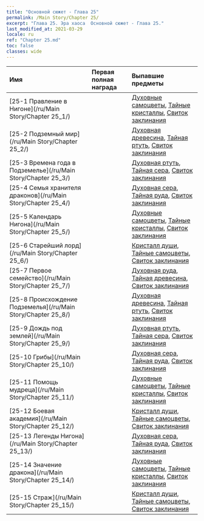 ```yaml
---
title: "Основной сюжет - Глава 25"
permalink: /Main Story/Chapter 25/
excerpt: "Глава 25. Эра хаоса  Основной сюжет - Глава 25."
last_modified_at: 2021-03-29
locale: ru
ref: "Chapter 25.md"
toc: false
classes: wide
---
```


  | Имя |  Первая полная награда | Выпавшие предметы |
  |:------------|:------------|:------------| 
  | [25-1 Правление в Нигоне](/ru/Main Story/Chapter 25_1/) |  | [Духовные самоцветы](/ru/Items/mat_86/), [Тайные кристаллы](/ru/Items/mat_80/), [Свиток заклинания](/ru/Items/con_694/) |
  | [25-2 Подземный мир](/ru/Main Story/Chapter 25_2/) |  | [Духовная древесина](/ru/Items/mat_83/), [Тайная ртуть](/ru/Items/mat_77/), [Свиток заклинания](/ru/Items/con_694/) |
  | [25-3 Времена года в Подземелье](/ru/Main Story/Chapter 25_3/) |  | [Духовная ртуть](/ru/Items/mat_84/), [Тайная сера](/ru/Items/mat_78/), [Свиток заклинания](/ru/Items/con_694/) |
  | [25-4 Семья хранителя драконов](/ru/Main Story/Chapter 25_4/) |  | [Духовная сера](/ru/Items/mat_85/), [Тайная руда](/ru/Items/mat_75/), [Свиток заклинания](/ru/Items/con_694/) |
  | [25-5 Календарь Нигона](/ru/Main Story/Chapter 25_5/) |  | [Духовные самоцветы](/ru/Items/mat_86/), [Тайные кристаллы](/ru/Items/mat_80/), [Свиток заклинания](/ru/Items/con_694/) |
  | [25-6 Старейший лорд](/ru/Main Story/Chapter 25_6/) |  | [Кристалл души](/ru/Items/mat_87/), [Тайные самоцветы](/ru/Items/mat_79/), [Свиток заклинания](/ru/Items/con_694/) |
  | [25-7 Первое семейство](/ru/Main Story/Chapter 25_7/) |  | [Духовная руда](/ru/Items/mat_82/), [Тайная древесина](/ru/Items/mat_76/), [Свиток заклинания](/ru/Items/con_694/) |
  | [25-8 Происхождение Подземелья](/ru/Main Story/Chapter 25_8/) |  | [Духовная древесина](/ru/Items/mat_83/), [Тайная ртуть](/ru/Items/mat_77/), [Свиток заклинания](/ru/Items/con_694/) |
  | [25-9 Дождь под землей](/ru/Main Story/Chapter 25_9/) |  | [Духовная ртуть](/ru/Items/mat_84/), [Тайная сера](/ru/Items/mat_78/), [Свиток заклинания](/ru/Items/con_694/) |
  | [25-10 Грибы](/ru/Main Story/Chapter 25_10/) |  | [Духовная сера](/ru/Items/mat_85/), [Тайная руда](/ru/Items/mat_75/), [Свиток заклинания](/ru/Items/con_694/) |
  | [25-11 Помощь мудреца](/ru/Main Story/Chapter 25_11/) |  | [Духовные самоцветы](/ru/Items/mat_86/), [Тайные кристаллы](/ru/Items/mat_80/), [Свиток заклинания](/ru/Items/con_694/) |
  | [25-12 Боевая академия](/ru/Main Story/Chapter 25_12/) |  | [Кристалл души](/ru/Items/mat_87/), [Тайные самоцветы](/ru/Items/mat_79/), [Свиток заклинания](/ru/Items/con_694/) |
  | [25-13 Легенды Нигона](/ru/Main Story/Chapter 25_13/) |  | [Духовная сера](/ru/Items/mat_85/), [Тайная руда](/ru/Items/mat_75/), [Свиток заклинания](/ru/Items/con_694/) |
  | [25-14 Значение дракона](/ru/Main Story/Chapter 25_14/) |  | [Духовные самоцветы](/ru/Items/mat_86/), [Тайные кристаллы](/ru/Items/mat_80/), [Свиток заклинания](/ru/Items/con_694/) |
  | [25-15 Страж](/ru/Main Story/Chapter 25_15/) |  | [Кристалл души](/ru/Items/mat_87/), [Тайные самоцветы](/ru/Items/mat_79/), [Свиток заклинания](/ru/Items/con_694/) |
